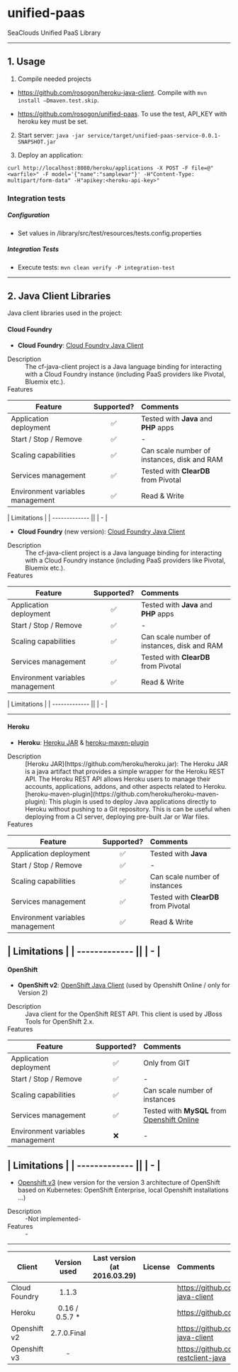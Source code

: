 # unified-paas
SeaClouds Unified PaaS Library

---
## 1. Usage
1. Compile needed projects

* https://github.com/rosogon/heroku-java-client. Compile with `mvn install –Dmaven.test.skip`. 

* https://github.com/rosogon/unified-paas. To use the test, API_KEY with heroku key must be set.

2. Start server: `java -jar service/target/unified-paas-service-0.0.1-SNAPSHOT.jar`

3. Deploy an application: 

`curl http://localhost:8080/heroku/applications -X POST -F file=@"<warfile>" -F model='{"name":"samplewar"}' -H"Content-Type: multipart/form-data" -H"apikey:<heroku-api-key>"`

### Integration tests

##### Configuration
* Set values in /library/src/test/resources/tests.config.properties

##### Integration Tests
* Execute tests: `mvn clean verify -P integration-test`

---
## 2. Java Client Libraries
Java client libraries used in the project:

#### Cloud Foundry
+ **Cloud Foundry**:  [Cloud Foundry Java Client](https://github.com/cloudfoundry/cf-java-client)
<dl>
  <dt>Description</dt>
  <dd>The cf-java-client project is a Java language binding for interacting with a Cloud Foundry instance (including PaaS providers like Pivotal, Bluemix etc.).</dd>
  <dt>Features</dt>
</dl>

| Feature       | Supported?    | Comments  |
| ------------- |:-------------:|:-----|
| Application deployment      | :white_check_mark:  | Tested with **Java** and **PHP** apps |
| Start / Stop / Remove |   :white_check_mark:     |   - |
| Scaling capabilities     | :white_check_mark:       |  Can scale number of instances, disk and RAM |
| Services management |   :white_check_mark:     |   Tested with **ClearDB** from Pivotal |
| Environment variables management |   :white_check_mark:     |   Read & Write |

| Limitations  |
| ------------- ||
| - |

+ **Cloud Foundry** (new version):  [Cloud Foundry Java Client](https://github.com/cloudfoundry/cf-java-client)
<dl>
  <dt>Description</dt>
  <dd>The cf-java-client project is a Java language binding for interacting with a Cloud Foundry instance (including PaaS providers like Pivotal, Bluemix etc.).</dd>
  <dt>Features</dt>
</dl>

| Feature       | Supported?    | Comments  |
| ------------- |:-------------:|:-----|
| Application deployment      | :white_check_mark:  | Tested with **Java** and **PHP** apps |
| Start / Stop / Remove |   :white_check_mark:     |   - |
| Scaling capabilities     | :white_check_mark:       |  Can scale number of instances, disk and RAM |
| Services management |   :white_check_mark:     |   Tested with **ClearDB** from Pivotal |
| Environment variables management |   :white_check_mark:     |   Read & Write |

| Limitations  |
| ------------- ||
| - |
 
---
#### Heroku
+ **Heroku**:  [Heroku JAR](https://github.com/heroku/heroku.jar) & [heroku-maven-plugin](https://github.com/heroku/heroku-maven-plugin)
<dl>
  <dt>Description</dt>
  <dd>[Heroku JAR](https://github.com/heroku/heroku.jar): The Heroku JAR is a java artifact that provides a simple wrapper for the Heroku REST API. The Heroku REST API allows Heroku users to manage their accounts, applications, addons, and other aspects related to Heroku.</dd>
  <dd>[heroku-maven-plugin](https://github.com/heroku/heroku-maven-plugin): This plugin is used to deploy Java applications directly to Heroku without pushing to a Git repository. This is can be useful when deploying from a CI server, deploying pre-built Jar or War files.</dd>
  <dt>Features</dt>
</dl>

| Feature       | Supported?    | Comments  |
| ------------- |:-------------:|:-----|
| Application deployment      | :white_check_mark:  | Tested with **Java** |
| Start / Stop / Remove |   :white_check_mark:     |   - |
| Scaling capabilities     | :white_check_mark:       |  Can scale number of instances |
| Services management |   :white_check_mark:     |   Tested with **ClearDB** from Pivotal |
| Environment variables management |   :white_check_mark:     |   Read & Write |

| Limitations  |
| ------------- ||
| - |
---
#### OpenShift
+ **OpenShift v2**:  [OpenShift Java Client](https://github.com/openshift/openshift-java-client) (used by Openshift Online / only for Version 2)
<dl>
  <dt>Description</dt>
  <dd>Java client for the OpenShift REST API. This client is used by JBoss Tools for OpenShift 2.x.</dd>
  <dt>Features</dt>
</dl>

| Feature       | Supported?    | Comments  |
| ------------- |:-------------:|:-----|
| Application deployment      | :white_check_mark:  | Only from GIT |
| Start / Stop / Remove |   :white_check_mark:     |   - |
| Scaling capabilities     | :white_check_mark:       |  Can scale number of instances |
| Services management |   :white_check_mark:     |   Tested with **MySQL** from [Openshift Online](https://openshift.redhat.com) |
| Environment variables management |   :x:     |  -  |

| Limitations  |
| ------------- ||
| - |
---

+ [Openshift v3](https://github.com/openshift/openshift-restclient-java)  (new version for the version 3 architecture of OpenShift based on Kubernetes: OpenShift Enterprise, local Openshift installations ...)
<dl>
  <dt>Description</dt>
  <dd>-Not implemented-</dd>
  <dt>Features</dt>
  <dd>-</dd>
</dl>

---

| Client        | Version used  | Last version (at 2016.03.29) | License | Comments  |
| ------------- |:-------------:| :---------------------------:| :-------| :---------|
| Cloud Foundry | 1.1.3         | | |https://github.com/cloudfoundry/cf-java-client |
| Heroku        | 0.16 / 0.5.7 *| | | https://github.com/heroku/heroku.jar |
| Openshift v2  | 2.7.0.Final   | | | https://github.com/openshift/openshift-java-client |
| Openshift v3  | -             | | | https://github.com/openshift/openshift-restclient-java |
